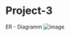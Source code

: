 # Project-3
ER - Diagramm
![image](https://github.com/Havemomy/Project-3/assets/123151496/0f7b1065-9df6-4225-8e0d-f0a3959bddd3)
